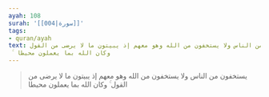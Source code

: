 ```yaml
---
ayah: 108
surah: '[[004|سورة]]'
tags:
- quran/ayah
text: يستخفون من الناس ولا يستخفون من الله وهو معهم إذ يبيتون ما لا يرضى من القول
  ۚ وكان الله بما يعملون محيطا
---
```

> يستخفون من الناس ولا يستخفون من الله وهو معهم إذ يبيتون ما لا يرضى من القول ۚ وكان الله بما يعملون محيطا
